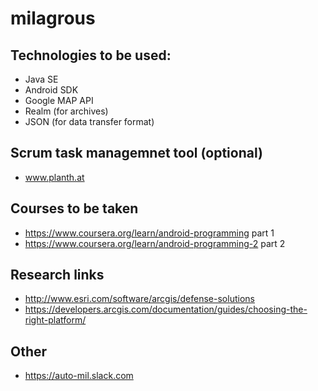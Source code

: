 # milagrous

## Technologies to be used:
  - Java SE
  - Android SDK
  - Google MAP API
  - Realm (for archives)
  - JSON (for data transfer format)

## Scrum task managemnet tool (optional)
  - www.planth.at
   
## Courses to be taken
  - https://www.coursera.org/learn/android-programming     part 1
  - https://www.coursera.org/learn/android-programming-2   part 2

## Research links
  - http://www.esri.com/software/arcgis/defense-solutions
  - https://developers.arcgis.com/documentation/guides/choosing-the-right-platform/

## Other
  - https://auto-mil.slack.com




